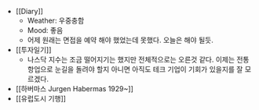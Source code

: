 - [[Diary]]
    - Weather: 우중충함
    - Mood: 좋음
    - 어제 원래는 면접을 예약 해야 했었는데 못했다. 오늘은 해야 될듯.
- [[투자일기]]
    - 나스닥 지수는 조금 떨어지기는 했지만 전체적으로는 오른것 같다. 이제는 전통 항업으로 눈길을 돌려야 할지 아니면 아직도 테크 기업이 기회가 있을지를 잘 모르겠다.
- [[하버마스 Jurgen Habermas 1929~]]
- [[유럽도시 기행]]
